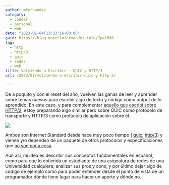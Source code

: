 ```yaml
---
author: mfernandez
category:
  - codear
  - personal
  - web
date: "2023-01-04T13:33:16+00:00"
guid: https://blog.marcelofernandez.info/?p=1680
tag:
  - http
  - http/3
  - quic
  - redes
  - web
title: Volviendo a Escribir - QUIC y HTTP/3
url: /2023/01/volviendo-a-escribir-quic-y-http-3/

---
```

De a poquito y con el reset del año, vuelven las ganas de leer y aprender sobre temas nuevos para escribir algo de texto y código como output de lo aprendido. En este caso, y para complementar [aquello que escribí sobre HTTP/2](http://www.labredes.unlu.edu.ar/sites/www.labredes.unlu.edu.ar/files/site/data/tyr/http2_Fernandez_Tolosa.pdf), estoy preparando algo similar pero sobre QUIC como protocolo de transporte y HTTP/3 como protocolo de aplicación sobre él.

![](https://upload.wikimedia.org/wikipedia/commons/thumb/0/09/HTTP-1.1_vs._HTTP-2_vs._HTTP-3_Protocol_Stack.svg/640px-HTTP-1.1_vs._HTTP-2_vs._HTTP-3_Protocol_Stack.svg.png)

Ambos son Internet Standard desde hace muy poco tiempo ( [quic](https://www.rfc-editor.org/rfc/rfc9000.html), [http/3](https://www.rfc-editor.org/rfc/rfc9114.html)) y vienen y/o dependen de un paquete de otros protocolos y especificaciones que [no son poca cosa](https://quicwg.org/).

Aún así, mi idea es describir sus conceptos fundamentales en español, como para que lo entienda un estudiante de una asignatura de redes de una Universidad cualquiera; analizar sus pros y cons, y por último dejar algo de código de ejemplo como para poder entender desde el punto de vista de un programador dónde tiene lugar para hacer un aporte y dónde no.
